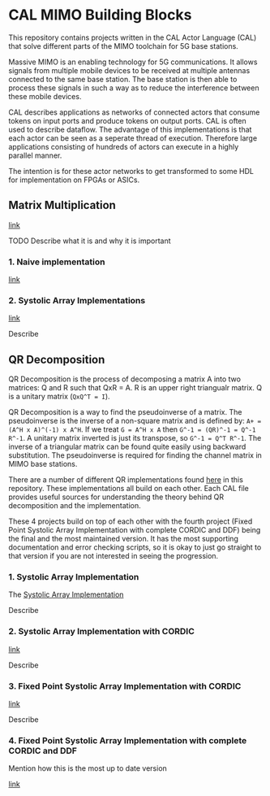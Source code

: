 # CAL MIMO Building Blocks

This repository contains projects written in the CAL Actor Language (CAL) that solve different parts of the MIMO toolchain for 5G base stations.

Massive MIMO is an enabling technology for 5G communications. It allows signals from multiple mobile devices to be received at multiple antennas connected to the same base station. The base station is then able to process these signals in such a way as to reduce the interference between these mobile devices.

CAL describes applications as networks of connected actors that consume tokens on input ports and produce tokens on output ports. CAL is often used to describe dataflow. The advantage of this implementations is that each actor can be seen as a seperate thread of execution. Therefore large applications consisting of hundreds of actors can execute in a highly parallel manner.

The intention is for these actor networks to get transformed to some HDL for implementation on FPGAs or ASICs.

## Matrix Multiplication

[link](matrix_multiplication)

TODO Describe what it is and why it is important

### 1. Naive implementation

[link](matrix_multiplication/1_simple)

### 2. Systolic Array Implementations

[link](matrix_multiplication/2_systolic_array)

Describe

## QR Decomposition

QR Decomposition is the process of decomposing a matrix A into two matrices: Q and R such that QxR = A. R is an upper right triangualr matrix. Q is a unitary matrix (`QxQ^T = I`).

QR Decomposition is a way to find the pseudoinverse of a matrix. The pseudoinverse is the inverse of a non-square matrix and is defined by: `A+ = (A^H x A)^(-1) x A^H`. If we treat `G = A^H x A` then `G^-1 = (QR)^-1 = Q^-1 R^-1`. A unitary matrix inverted is just its transpose, so `G^-1 = Q^T R^-1`. The inverse of a triangular matrix can be found quite easily using backward substitution. The pseudoinverse is required for finding the channel matrix in MIMO base stations.

There are a number of different QR implementations found [here](qr_decomposition) in this repository. These implementations all build on each other. Each CAL file provides useful sources for understanding the theory behind QR decomposition and the implementation.

These 4 projects build on top of each other with the fourth project (Fixed Point Systolic Array Implementation with complete CORDIC and DDF) being the final and the most maintained version. It has the most supporting documentation and error checking scripts, so it is okay to just go straight to that version if you are not 
interested in seeing the progression.

### 1. Systolic Array Implementation

The [Systolic Array Implementation](qr_decomposition/1_systolic_array/) 

Describe

### 2. Systolic Array Implementation with CORDIC

[link](qr_decomposition/2_systolic_cordic/)

Describe

### 3. Fixed Point Systolic Array Implementation with CORDIC

[link](qr_decomposition/3_systolic_cordic_fixedpoint/)

Describe

### 4. Fixed Point Systolic Array Implementation with complete CORDIC and DDF

Mention how this is the most up to date version

[link](qr_decomposition/4_systolic_array_cordic_fixed_point_no_division)

